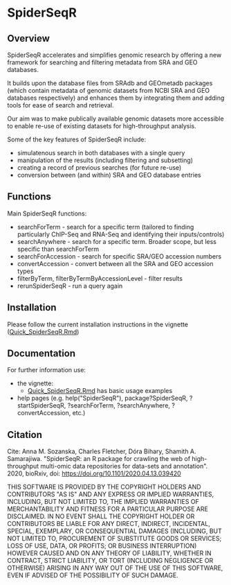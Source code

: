 # SpiderSeqR

## Overview
SpiderSeqR accelerates and simplifies genomic research by offering a new framework for searching and filtering metadata from SRA and GEO databases.

It builds upon the database files from SRAdb and GEOmetadb packages (which contain metadata of genomic datasets from NCBI SRA and GEO databases respectively) and enhances them by integrating them and adding tools for ease of search and retrieval.

Our aim was to make publically available genomic datasets more accessible to enable re-use of existing datasets for high-throughput analysis.

Some of the key features of SpiderSeqR include:  
- simulatenous search in both databases with a single query  
- manipulation of the results (including filtering and subsetting)  
- creating a record of previous searches (for future re-use)  
- conversion between (and within) SRA and GEO database entries  

## Functions
Main SpiderSeqR functions:
- searchForTerm - search for a specific term (tailored to finding particularly ChIP-Seq and RNA-Seq and identifying their inputs/controls)
- searchAnywhere - search for a specific term. Broader scope, but less specific than searchForTerm
- searchForAccession - search for specific SRA/GEO accession numbers
- convertAccession - convert between all the SRA and GEO accession types
- filterByTerm, filterByTermByAccessionLevel - filter results
- rerunSpiderSeqR - run a query again

## Installation
Please follow the current installation instructions in the vignette ([Quick_SpiderSeqR.Rmd](vignettes/Quick_SpiderSeqR.Rmd))

## Documentation
For further information use:
- the vignette:
    * [Quick_SpiderSeqR.Rmd](vignettes/Quick_SpiderSeqR.Rmd) has basic usage examples
- help pages (e.g. help("SpiderSeqR"), package?SpiderSeqR, ?startSpiderSeqR, ?searchForTerm, ?searchAnywhere, ?convertAccession, etc.)

## Citation
Cite: Anna M. Sozanska,  Charles Fletcher,  Dóra Bihary,  Shamith A. Samarajiwa. "SpiderSeqR: an R package for crawling the web of high-throughput multi-omic data repositories for data-sets and annotation". 2020, bioRxiv, doi: https://doi.org/10.1101/2020.04.13.039420

THIS SOFTWARE IS PROVIDED BY THE COPYRIGHT HOLDERS AND CONTRIBUTORS "AS IS" AND ANY EXPRESS OR IMPLIED WARRANTIES, INCLUDING, BUT NOT LIMITED TO, THE IMPLIED WARRANTIES OF MERCHANTABILITY AND FITNESS FOR A PARTICULAR PURPOSE ARE DISCLAIMED. IN NO EVENT SHALL THE COPYRIGHT HOLDER OR CONTRIBUTORS BE LIABLE FOR ANY DIRECT, INDIRECT, INCIDENTAL, SPECIAL, EXEMPLARY, OR CONSEQUENTIAL DAMAGES (INCLUDING, BUT NOT LIMITED TO, PROCUREMENT OF SUBSTITUTE GOODS OR SERVICES; LOSS OF USE, DATA, OR PROFITS; OR BUSINESS INTERRUPTION) HOWEVER CAUSED AND ON ANY THEORY OF LIABILITY, WHETHER IN CONTRACT, STRICT LIABILITY, OR TORT (INCLUDING NEGLIGENCE OR OTHERWISE) ARISING IN ANY WAY OUT OF THE USE OF THIS SOFTWARE, EVEN IF ADVISED OF THE POSSIBILITY OF SUCH DAMAGE.
